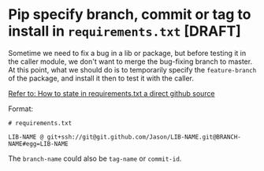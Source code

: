 # Pip specify branch, commit or tag to install in `requirements.txt` [DRAFT]

Sometime we need to fix a bug in a lib or package, but before testing it in the caller module, we don't want to merge the bug-fixing branch to master.
At this point, what we should do is to temporarily specify the `feature-branch` of the package, and install it then to test it with the caller.

[Refer to: How to state in requirements.txt a direct github source](https://stackoverflow.com/a/35998253/9172013)

Format:
```
# requirements.txt

LIB-NAME @ git+ssh://git@git.github.com/Jason/LIB-NAME.git@BRANCH-NAME#egg=LIB-NAME
```

The `branch-name` could also be `tag-name` or `commit-id`.
